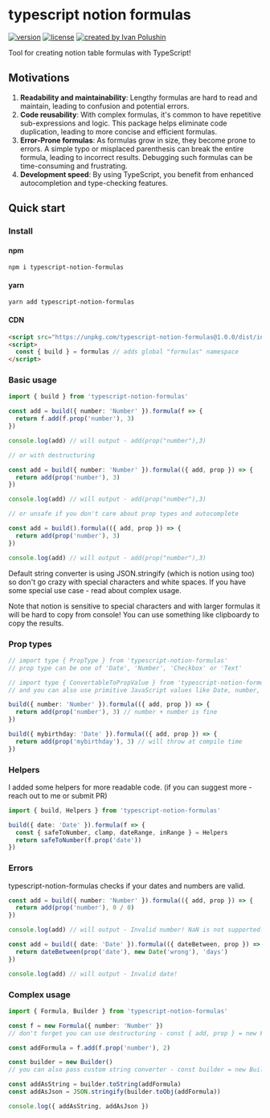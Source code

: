 ﻿# typescript notion formulas
[![version](https://img.shields.io/npm/v/typescript-notion-formulas.svg)](https://www.npmjs.com/package/typescript-notion-formulas)
[![license](https://img.shields.io/github/license/polioan/typescript-notion-formulas)](https://opensource.org/licenses/MIT)
[![created by Ivan Polushin](https://img.shields.io/badge/created%20by-@polioan-4BBAAB.svg)](https://github.com/polioan)

Tool for creating notion table formulas with TypeScript!

## Motivations

1. **Readability and maintainability**: Lengthy formulas are hard to read and maintain, leading to confusion and potential errors.
2. **Code reusability**: With complex formulas, it's common to have repetitive sub-expressions and logic. This package helps eliminate code duplication, leading to more concise and efficient formulas. 
3. **Error-Prone formulas**: As formulas grow in size, they become prone to errors. A simple typo or misplaced parenthesis can break the entire formula, leading to incorrect results. Debugging such formulas can be time-consuming and frustrating.
4. **Development speed**: By using TypeScript, you benefit from enhanced autocompletion and type-checking features.

## Quick start

### Install

#### npm

```shell
npm i typescript-notion-formulas
```

#### yarn

```shell
yarn add typescript-notion-formulas
```

#### CDN

```html
<script src="https://unpkg.com/typescript-notion-formulas@1.0.0/dist/index.global.js"></script>
<script>
  const { build } = formulas // adds global "formulas" namespace
</script>
```

### Basic usage

```ts
import { build } from 'typescript-notion-formulas'

const add = build({ number: 'Number' }).formula(f => {
  return f.add(f.prop('number'), 3)
})

console.log(add) // will output - add(prop("number"),3)

// or with destructuring

const add = build({ number: 'Number' }).formula(({ add, prop }) => {
  return add(prop('number'), 3)
})

console.log(add) // will output - add(prop("number"),3)

// or unsafe if you don't care about prop types and autocomplete

const add = build().formula(({ add, prop }) => {
  return add(prop('number'), 3)
})

console.log(add) // will output - add(prop("number"),3)
```

Default string converter is using JSON.stringify (which is notion using too) so don't go crazy with special characters and white spaces. If you have some special use case - read about complex usage.

Note that notion is sensitive to special characters and with larger formulas it will be hard to copy from console! You can use something like clipboardy to copy the results.

### Prop types

```ts
// import type { PropType } from 'typescript-notion-formulas'
// prop type can be one of 'Date', 'Number', 'Checkbox' or 'Text'

// import type { ConvertableToPropValue } from 'typescript-notion-formulas'
// and you can also use primitive JavaScript values like Date, number, boolean or string - they will be converted to notion, that's will be especially useful with dates

build({ number: 'Number' }).formula(({ add, prop }) => {
  return add(prop('number'), 3) // number + number is fine
})

build({ mybirthday: 'Date' }).formula(({ add, prop }) => {
  return add(prop('mybirthday'), 3) // will throw at compile time
})
```

### Helpers

I added some helpers for more readable code. (if you can suggest more - reach out to me or submit PR)

```ts
import { build, Helpers } from 'typescript-notion-formulas'

build({ date: 'Date' }).formula(f => {
  const { safeToNumber, clamp, dateRange, inRange } = Helpers
  return safeToNumber(f.prop('date'))
})
```

### Errors

typescript-notion-formulas checks if your dates and numbers are valid.

```ts
const add = build({ number: 'Number' }).formula(({ add, prop }) => {
  return add(prop('number'), 0 / 0)
})

console.log(add) // will output - Invalid number! NaN is not supported.

const add = build({ date: 'Date' }).formula(({ dateBetween, prop }) => {
  return dateBetween(prop('date'), new Date('wrong'), 'days')
})

console.log(add) // will output - Invalid date!
```

### Complex usage

```ts
import { Formula, Builder } from 'typescript-notion-formulas'

const f = new Formula({ number: 'Number' })
// don't forget you can use destructuring - const { add, prop } = new Formula({ number: 'Number' })

const addFormula = f.add(f.prop('number'), 2)

const builder = new Builder()
// you can also pass custom string converter - const builder = new Builder({ stringConverter: str => `'${str}'` })

const addAsString = builder.toString(addFormula)
const addAsJson = JSON.stringify(builder.toObj(addFormula))

console.log({ addAsString, addAsJson })
```
